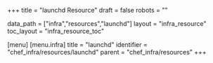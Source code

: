 +++
title = "launchd Resource"
draft = false
robots = ""

data_path = ["infra","resources","launchd"]
layout = "infra_resource"
toc_layout = "infra_resource_toc"

[menu]
  [menu.infra]
    title = "launchd"
    identifier = "chef_infra/resources/launchd"
    parent = "chef_infra/resources"
+++

<!-- The contents of this page are automatically generated from the launchd.yaml file in the data/infra/resources directory. -->
<!-- To suggest a change, edit the https://github.com/chef/chef/blob/main/lib/chef/resource/launchd.rb file and submit a pull request to the https://github.com/chef/chef repository. -->
<!-- markdownlint-disable-file -->

